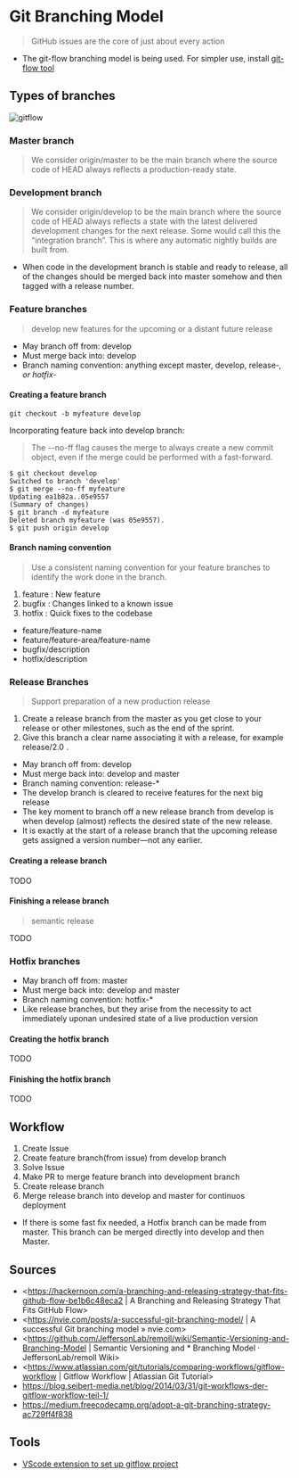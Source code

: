 # Git Branching Model

> GitHub issues are the core of just about every action

* The git-flow branching model is being used. For simpler use, install [git-flow tool](https://github.com/petervanderdoes/gitflow-avh)

## Types of branches

![gitflow](./img/gitflow.png)

### Master branch

> We consider origin/master to be the main branch where the source code of HEAD always reflects a production-ready state.

### Development branch

> We consider origin/develop to be the main branch where the source code of HEAD always reflects a state with the latest delivered development changes for the next release. Some would call this the “integration branch”. This is where any automatic nightly builds are built from.

* When code in the development branch is stable and ready to release, all of the changes should be merged back into master somehow and then tagged with a release number.

### Feature branches

> develop new features for the upcoming or a distant future release

* May branch off from: develop
* Must merge back into: develop
* Branch naming convention: anything except master, develop, release-*, or hotfix-*

#### Creating a feature branch

`git checkout -b myfeature develop`

Incorporating feature back into develop branch:

> The --no-ff flag causes the merge to always create a new commit object, even if the merge could be performed with a fast-forward. 

```
$ git checkout develop
Switched to branch 'develop'
$ git merge --no-ff myfeature
Updating ea1b82a..05e9557
(Summary of changes)
$ git branch -d myfeature
Deleted branch myfeature (was 05e9557).
$ git push origin develop
```

#### Branch naming convention

> Use a consistent naming convention for your feature branches to identify the work done in the branch.

1. feature : New feature
2. bugfix : Changes linked to a known issue
3. hotfix : Quick fixes to the codebase

* feature/feature-name
* feature/feature-area/feature-name
* bugfix/description
* hotfix/description

### Release Branches

> Support preparation of a new production release

1. Create a release branch from the master as you get close to your release or other milestones, such as the end of the sprint.
2. Give this branch a clear name associating it with a release, for example release/2.0 .

* May branch off from: develop
* Must merge back into: develop and master
* Branch naming convention: release-*
* The develop branch is cleared to receive features for the next big release
* The key moment to branch off a new release branch from develop is when develop (almost) reflects the desired state of the new release.
* It is exactly at the start of a release branch that the upcoming release gets assigned a version number—not any earlier.

#### Creating a release branch

TODO

#### Finishing a release branch

> semantic release

TODO

### Hotfix branches

* May branch off from: master
* Must merge back into: develop and master
* Branch naming convention: hotfix-*
* Like release branches, but they arise from the necessity to act immediately uponan undesired state of a live production version

#### Creating the hotfix branch

TODO

#### Finishing the hotfix branch

TODO

## Workflow

1. Create Issue
2. Create feature branch(from issue) from develop branch
3. Solve Issue
4. Make PR to merge feature branch into development branch
5. Create release branch
6. Merge release branch into develop and master for continuos deployment

* If there is some fast fix needed, a Hotfix branch can be made from master. This branch can be merged directly into develop and then Master.

## Sources

* <https://hackernoon.com/a-branching-and-releasing-strategy-that-fits-github-flow-be1b6c48eca2 | A Branching and Releasing Strategy That Fits GitHub Flow>
* <https://nvie.com/posts/a-successful-git-branching-model/ | A successful Git branching model » nvie.com>
* <https://github.com/JeffersonLab/remoll/wiki/Semantic-Versioning-and-Branching-Model | Semantic Versioning and * Branching Model · JeffersonLab/remoll Wiki>
* <https://www.atlassian.com/git/tutorials/comparing-workflows/gitflow-workflow | Gitflow Workflow | Atlassian Git Tutorial>
* <https://blog.seibert-media.net/blog/2014/03/31/git-workflows-der-gitflow-workflow-teil-1/>
* <https://medium.freecodecamp.org/adopt-a-git-branching-strategy-ac729ff4f838>

## Tools

* [VScode extension to set up gitflow project](https://marketplace.visualstudio.com/items?itemName=vector-of-bool.gitflow)